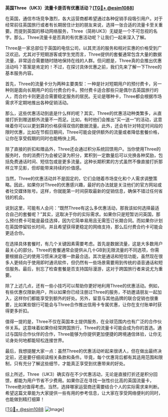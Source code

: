**英国Three（UK3）流量卡是否有优惠活动？[[TG💪+ @esim1088](https://t.me/s/esim1088)]**

在英国，通信市场竞争激烈，各大运营商都希望通过各种促销手段吸引用户。对于经常前往英国旅行或者有长期居住计划的朋友来说，选择一张合适的流量卡至关重要。而提到英国的移动网络服务，Three（简称UK3）无疑是一个不可忽视的名字。那么，Three流量卡是否真的有优惠活动呢？让我们一起来深入了解。

Three是一家总部位于英国的电信公司，以其灵活的服务和相对实惠的价格受到广泛欢迎。尤其对于短期游客或学生党而言，Three提供的套餐通常包含大量的数据流量，非常适合需要随时随地保持在线的人群。但问题是，Three真的会推出优惠活动吗？答案是肯定的！不过，在探讨具体优惠之前，我们先来了解一下Three的基本服务内容。

首先，Three的流量卡分为两种主要类型：一种是针对短期用户的预付费卡，另一种则是面向长期用户的后付费合约卡。预付费卡适合那些只是偶尔去英国旅行的人，而合约卡则更适合需要稳定服务的居民。无论是哪种卡，Three都会根据市场需求不定期地推出各种促销活动。

那么，这些优惠活动到底是什么样的呢？其实，Three的优惠活动种类繁多，从直接打折到赠送额外流量不一而足。比如，有时他们会推出“买一送一”的活动，这意味着你可以以更划算的价格获得双倍的数据流量。此外，还会有针对特定时间段的限时优惠，比如在节假日期间，Three可能会提供额外的流量或者降低套餐价格，让你在享受假期的同时也能畅快上网。

除了直接的折扣和赠品外，Three还会通过积分系统回馈用户。当你使用Three的服务时，你的消费行为会被记录为积分，累积到一定数量后可以兑换各种奖励，包括免费通话时间、短信包或是更多流量。这种长期积累的方式虽然不像直接打折那样立竿见影，但却能带来持续的价值感。

当然，Three的优惠活动并不是固定的，它们会随着市场变化和个人需求调整策略。因此，如果你对Three的优惠感兴趣，最好的办法就是关注他们的官方网站或者社交媒体账号。这样，你就能第一时间获取最新的促销信息，确保不错过任何省钱的机会。

说到这里，可能有人会问：“既然Three有这么多优惠活动，那我该如何选择最适合自己的套餐呢？”其实，这取决于你的实际需求。如果你只是短暂访问英国，那么预付费卡可能是最佳选择，因为它简单易用且无需签订长期合同。而如果你计划在英国停留较长时间，并且希望获得更稳定的网络支持，那么后付费合约卡可能会更适合你。

在选择具体套餐时，有几个关键因素需要考虑。首先是数据流量，这是大多数用户最关心的部分。Three的套餐通常会提供从几十GB到无限流量的不同选项，你需要根据自己的使用习惯来决定哪一款最合适。其次是通话和短信功能，虽然现在很多人更倾向于使用即时通讯软件，但仍然有一些场景需要用到传统的语音通话和短信服务。最后，别忘了检查套餐是否支持国际漫游，这对于跨国旅行者来说尤为重要。

除了上述几点，还有一些小技巧可以帮助你更好地利用Three的优惠活动。例如，有些优惠仅限新用户，所以如果你已经注册过Three的服务，不妨邀请朋友一起加入，这样你们都能享受到额外的好处。另外，留意与其他品牌的联合促销也很重要，比如某些银行可能会与Three合作推出信用卡专属优惠，让你在支付账单时获得更多折扣。

值得一提的是，Three不仅在英国本土提供服务，在全球范围内也有广泛的合作伙伴关系。这意味着如果你经常跨国旅行，Three的流量卡可能会成为你的首选。通过与国际合作伙伴的合作，Three能够为你提供更加便捷的跨境通信体验，让你无论身处何地都能轻松连接世界。

最后，我想提醒大家一点：虽然Three的优惠活动听起来很诱人，但在做出最终决定前，还是要仔细阅读相关条款和条件。毕竟，每个优惠背后都有其适用范围和限制，只有充分了解这些细节，才能真正享受到优惠带来的好处。

综上所述，Three（UK3）确实存在不少优惠活动，无论是直接打折还是积分回馈，都能为用户节省不少费用。如果你正在寻找一张性价比高的英国流量卡，Three绝对值得考虑。当然，选择哪家运营商还需要结合个人的实际需求来判断。希望这篇文章能为大家提供一些有用的参考信息，让大家在享受网络便利的同时，也能做到精打细算！

[[TG💪+ @esim1088](https://t.me/s/esim1088) ![Image](https://i.postimg.cc/4NQfJmqS/Snipaste-2025-05-13-00-14-12.png)]